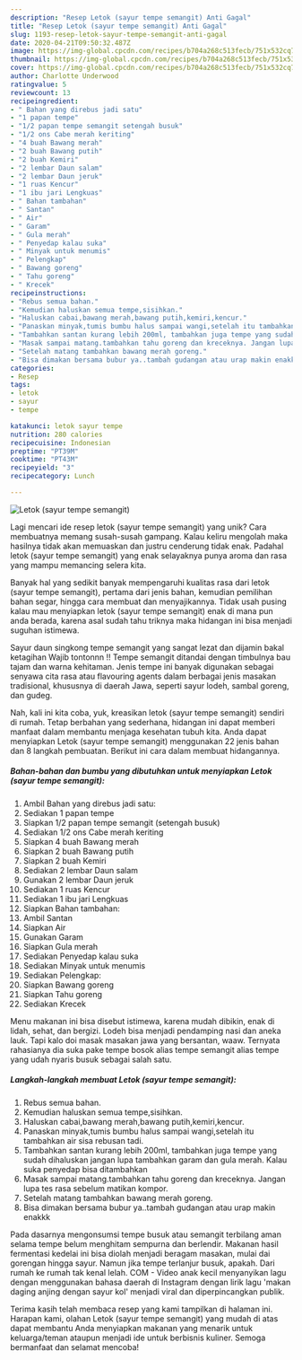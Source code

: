 ```yaml
---
description: "Resep Letok (sayur tempe semangit) Anti Gagal"
title: "Resep Letok (sayur tempe semangit) Anti Gagal"
slug: 1193-resep-letok-sayur-tempe-semangit-anti-gagal
date: 2020-04-21T09:50:32.487Z
image: https://img-global.cpcdn.com/recipes/b704a268c513fecb/751x532cq70/letok-sayur-tempe-semangit-foto-resep-utama.jpg
thumbnail: https://img-global.cpcdn.com/recipes/b704a268c513fecb/751x532cq70/letok-sayur-tempe-semangit-foto-resep-utama.jpg
cover: https://img-global.cpcdn.com/recipes/b704a268c513fecb/751x532cq70/letok-sayur-tempe-semangit-foto-resep-utama.jpg
author: Charlotte Underwood
ratingvalue: 5
reviewcount: 13
recipeingredient:
- " Bahan yang direbus jadi satu"
- "1 papan tempe"
- "1/2 papan tempe semangit setengah busuk"
- "1/2 ons Cabe merah keriting"
- "4 buah Bawang merah"
- "2 buah Bawang putih"
- "2 buah Kemiri"
- "2 lembar Daun salam"
- "2 lembar Daun jeruk"
- "1 ruas Kencur"
- "1 ibu jari Lengkuas"
- " Bahan tambahan"
- " Santan"
- " Air"
- " Garam"
- " Gula merah"
- " Penyedap kalau suka"
- " Minyak untuk menumis"
- " Pelengkap"
- " Bawang goreng"
- " Tahu goreng"
- " Krecek"
recipeinstructions:
- "Rebus semua bahan."
- "Kemudian haluskan semua tempe,sisihkan."
- "Haluskan cabai,bawang merah,bawang putih,kemiri,kencur."
- "Panaskan minyak,tumis bumbu halus sampai wangi,setelah itu tambahkan air sisa rebusan tadi."
- "Tambahkan santan kurang lebih 200ml, tambahkan juga tempe yang sudah dihaluskan jangan lupa tambahkan garam dan gula merah. Kalau suka penyedap bisa ditambahkan"
- "Masak sampai matang.tambahkan tahu goreng dan kreceknya. Jangan lupa tes rasa sebelum matikan kompor."
- "Setelah matang tambahkan bawang merah goreng."
- "Bisa dimakan bersama bubur ya..tambah gudangan atau urap makin enakkk"
categories:
- Resep
tags:
- letok
- sayur
- tempe

katakunci: letok sayur tempe 
nutrition: 280 calories
recipecuisine: Indonesian
preptime: "PT39M"
cooktime: "PT43M"
recipeyield: "3"
recipecategory: Lunch

---
```



![Letok (sayur tempe semangit)](https://img-global.cpcdn.com/recipes/b704a268c513fecb/751x532cq70/letok-sayur-tempe-semangit-foto-resep-utama.jpg)

Lagi mencari ide resep letok (sayur tempe semangit) yang unik? Cara membuatnya memang susah-susah gampang. Kalau keliru mengolah maka hasilnya tidak akan memuaskan dan justru cenderung tidak enak. Padahal letok (sayur tempe semangit) yang enak selayaknya punya aroma dan rasa yang mampu memancing selera kita.

Banyak hal yang sedikit banyak mempengaruhi kualitas rasa dari letok (sayur tempe semangit), pertama dari jenis bahan, kemudian pemilihan bahan segar, hingga cara membuat dan menyajikannya. Tidak usah pusing kalau mau menyiapkan letok (sayur tempe semangit) enak di mana pun anda berada, karena asal sudah tahu triknya maka hidangan ini bisa menjadi suguhan istimewa.

Sayur daun singkong tempe semangit yang sangat lezat dan dijamin bakal ketagihan Wajib tontonnn !! Tempe semangit ditandai dengan timbulnya bau tajam dan warna kehitaman. Jenis tempe ini banyak digunakan sebagai senyawa cita rasa atau flavouring agents dalam berbagai jenis masakan tradisional, khususnya di daerah Jawa, seperti sayur lodeh, sambal goreng, dan gudeg.


Nah, kali ini kita coba, yuk, kreasikan letok (sayur tempe semangit) sendiri di rumah. Tetap berbahan yang sederhana, hidangan ini dapat memberi manfaat dalam membantu menjaga kesehatan tubuh kita. Anda dapat menyiapkan Letok (sayur tempe semangit) menggunakan 22 jenis bahan dan 8 langkah pembuatan. Berikut ini cara dalam membuat hidangannya.

<!--inarticleads1-->

##### Bahan-bahan dan bumbu yang dibutuhkan untuk menyiapkan Letok (sayur tempe semangit):

1. Ambil  Bahan yang direbus jadi satu:
1. Sediakan 1 papan tempe
1. Siapkan 1/2 papan tempe semangit (setengah busuk)
1. Sediakan 1/2 ons Cabe merah keriting
1. Siapkan 4 buah Bawang merah
1. Siapkan 2 buah Bawang putih
1. Siapkan 2 buah Kemiri
1. Sediakan 2 lembar Daun salam
1. Gunakan 2 lembar Daun jeruk
1. Sediakan 1 ruas Kencur
1. Sediakan 1 ibu jari Lengkuas
1. Siapkan  Bahan tambahan:
1. Ambil  Santan
1. Siapkan  Air
1. Gunakan  Garam
1. Siapkan  Gula merah
1. Sediakan  Penyedap kalau suka
1. Sediakan  Minyak untuk menumis
1. Sediakan  Pelengkap:
1. Siapkan  Bawang goreng
1. Siapkan  Tahu goreng
1. Sediakan  Krecek


Menu makanan ini bisa disebut istimewa, karena mudah dibikin, enak di lidah, sehat, dan bergizi. Lodeh bisa menjadi pendamping nasi dan aneka lauk. Tapi kalo doi masak masakan jawa yang bersantan, waaw. Ternyata rahasianya dia suka pake tempe bosok alias tempe semangit alias tempe yang udah nyaris busuk sebagai salah satu. 

<!--inarticleads2-->

##### Langkah-langkah membuat Letok (sayur tempe semangit):

1. Rebus semua bahan.
1. Kemudian haluskan semua tempe,sisihkan.
1. Haluskan cabai,bawang merah,bawang putih,kemiri,kencur.
1. Panaskan minyak,tumis bumbu halus sampai wangi,setelah itu tambahkan air sisa rebusan tadi.
1. Tambahkan santan kurang lebih 200ml, tambahkan juga tempe yang sudah dihaluskan jangan lupa tambahkan garam dan gula merah. Kalau suka penyedap bisa ditambahkan
1. Masak sampai matang.tambahkan tahu goreng dan kreceknya. Jangan lupa tes rasa sebelum matikan kompor.
1. Setelah matang tambahkan bawang merah goreng.
1. Bisa dimakan bersama bubur ya..tambah gudangan atau urap makin enakkk


Pada dasarnya mengonsumsi tempe busuk atau semangit terbilang aman selama tempe belum menghitam sempurna dan berlendir. Makanan hasil fermentasi kedelai ini bisa diolah menjadi beragam masakan, mulai dai gorengan hingga sayur. Namun jika tempe terlanjur busuk, apakah. Dari rumah ke rumah tak kenal lelah. COM - Video anak kecil menyanyikan lagu dengan menggunakan bahasa daerah di Instagram dengan lirik lagu &#39;makan daging anjing dengan sayur kol&#39; menjadi viral dan diperpincangkan publik. 

Terima kasih telah membaca resep yang kami tampilkan di halaman ini. Harapan kami, olahan Letok (sayur tempe semangit) yang mudah di atas dapat membantu Anda menyiapkan makanan yang menarik untuk keluarga/teman ataupun menjadi ide untuk berbisnis kuliner. Semoga bermanfaat dan selamat mencoba!
